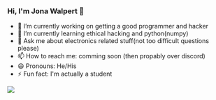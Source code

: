 ### Hi, I'm Jona Walpert 👋

- 🔭 I’m currently working on getting a good programmer and hacker
- 🌱 I’m currently learning ethical hacking and python(numpy)
- 💬 Ask me about electronics related stuff(not too difficult questions please)
- 📫 How to reach me: comming soon (then propably over discord)
- 😄 Pronouns: He/His
- ⚡ Fun fact: I'm actually a student

<img src="https://github-readme-stats.vercel.app/api?username=Jona-Walpert&&show_icons=true&title_color=ffffff&icon_color=bb2acf&text_color=daf7dc&bg_color=ffba2c">
